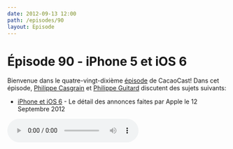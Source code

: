 ```yaml
---
date: 2012-09-13 12:00
path: /episodes/90
layout: Episode
---
```

# Épisode 90 - iPhone 5 et iOS 6
<p>Bienvenue dans le quatre-vingt-dixième <a href="https://cacaocast.com/media/cacaocast_90.mp3" title="CocoaCast Cacao Episode 90">épisode</a> de CacaoCast! Dans cet épisode, <a href="http://www.twitter.com/philippec" title="Philippe Casgrain sur Twitter">Philippe Casgrain</a> et <a href="http://www.twitter.com/philippeguitard" title="Philippe Guitard sur Twitter">Philippe Guitard</a> discutent des sujets suivants:</p>
<ul><li><a href="https://github.com/mattt/cupertino" title="iPhone et iOS 6">iPhone et iOS 6</a> - Le détail des annonces faites par Apple le 12 Septembre 2012</li>
</ul>
<p><audio controls><source src="https://cacaocast.com/media/cacaocast_90.mp3" type="audio/mpeg"><source src="https://cacaocast.com/media/cacaocast_90.mp3" type="audio/mp4">Votre navigateur ne supporte pas l'élément audio / Your browser does not support the audio element.</audio></p>

